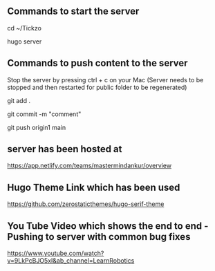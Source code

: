 
## Commands to start the server
cd ~/Tickzo

hugo server


## Commands to push content to the server
Stop the server by pressing ctrl + c on your Mac (Server needs to be stopped and then restarted for public folder to be regenerated)

git add .

git commit -m "comment"

git push origin1 main


## server has been hosted at 
https://app.netlify.com/teams/mastermindankur/overview


## Hugo Theme Link which has been used
https://github.com/zerostaticthemes/hugo-serif-theme


## You Tube Video which shows the end to end - Pushing to server with common bug fixes
https://www.youtube.com/watch?v=9LkPcBJO5xI&ab_channel=LearnRobotics